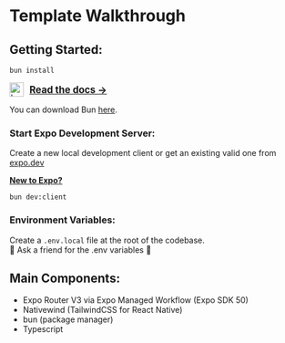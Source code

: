 # Template Walkthrough

## Getting Started:

```
bun install
```

<p style="display: flex; align-items: center; justify-content: start; gap: 10px;">
  <a href="https://bun.sh"><img src="https://user-images.githubusercontent.com/709451/182802334-d9c42afe-f35d-4a7b-86ea-9985f73f20c3.png" alt="Logo" height=25></a>
  <a href="https://bun.sh/docs" style="font-size: larger; font-weight: bold;">Read the docs →</a>
</p>

You can download Bun [here](https://bun.sh/docs/installation).

### Start Expo Development Server:

Create a new local development client or get an existing valid one from [expo.dev]("https://expo.dev/accounts/curaleaf)

**[New to Expo?](#eas-build)**

```
bun dev:client
```

### Environment Variables:

Create a `.env.local` file at the root of the codebase.  
👫 Ask a friend for the .env variables 👫

## Main Components:

- Expo Router V3 via Expo Managed Workflow (Expo SDK 50)
- Nativewind (TailwindCSS for React Native)
- bun (package manager)
- Typescript
